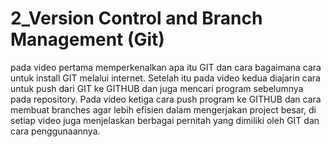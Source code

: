 # 2_Version Control and Branch Management (Git)

pada video pertama memperkenalkan apa itu GIT dan cara bagaimana cara untuk install GIT melalui internet. 
Setelah itu pada video kedua diajarin cara untuk push dari GIT ke GITHUB dan juga mencari program sebelumnya pada repository. 
Pada video ketiga cara push program ke GITHUB dan cara membuat branches agar lebih efisien dalam mengerjakan project besar, 
di setiap video juga menjelaskan berbagai pernitah yang dimiliki oleh GIT dan cara penggunaannya.
